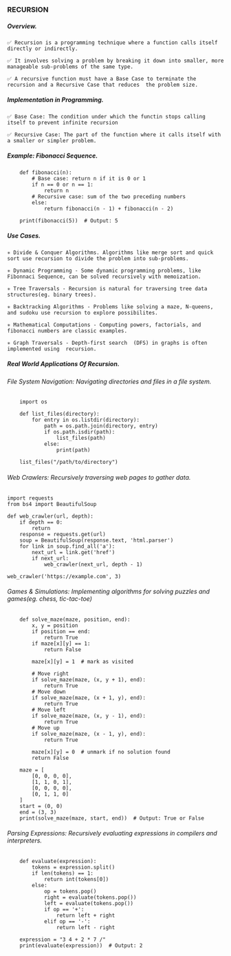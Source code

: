 ### RECURSION

##### Overview.
    ✅ Recursion is a programming technique where a function calls itself directly or indirectly.

    ✅ It involves solving a problem by breaking it down into smaller, more manageable sub-problems of the same type.

    ✅ A recursive function must have a Base Case to terminate the recursion and a Recursive Case that reduces  the problem size.


##### Implementation in Programming.
    ✅ Base Case: The condition under which the functin stops calling itself to prevent infinite recursion

    ✅ Recursive Case: The part of the function where it calls itself with a smaller or simpler problem.

##### Example: Fibonacci Sequence.

~~~
    def fibonacci(n):
        # Base case: return n if it is 0 or 1
        if n == 0 or n == 1:
            return n
        # Recursive case: sum of the two preceding numbers
        else:
            return fibonacci(n - 1) + fibonacci(n - 2)

    print(fibonacci(5))  # Output: 5
~~~

##### Use Cases.
    ✳️ Divide & Conquer Algorithms. Algorithms like merge sort and quick sort use recursion to divide the problem into sub-problems.

    ✳️ Dynamic Programming - Some dynamic programming problems, like Fibonnaci Sequence, can be solved recursively with memoization.

    ✳️ Tree Traversals - Recursion is natural for traversing tree data structures(eg. binary trees).

    ✳️ Backtracking Algorithms - Problems like solving a maze, N-queens, and sudoku use recursion to explore possibilites.

    ✳️ Mathematical Computations - Computing powers, factorials, and fibonacci numbers are classic examples.

    ✳️ Graph Traversals - Depth-first search  (DFS) in graphs is often implemented using  recursion.


##### Real World Applications Of Recursion. 
###### File System Navigation: Navigating directories and files in a file system.

~~~
    import os

    def list_files(directory):
        for entry in os.listdir(directory):
            path = os.path.join(directory, entry)
            if os.path.isdir(path):
                list_files(path)
            else:
                print(path)

    list_files("/path/to/directory")
~~~

###### Web Crawlers: Recursively traversing web pages to gather data.

~~~
import requests
from bs4 import BeautifulSoup

def web_crawler(url, depth):
    if depth == 0:
        return
    response = requests.get(url)
    soup = BeautifulSoup(response.text, 'html.parser')
    for link in soup.find_all('a'):
        next_url = link.get('href')
        if next_url:
            web_crawler(next_url, depth - 1)

web_crawler('https://example.com', 3)
~~~

###### Games & Simulations: Implementing algorithms for solving puzzles and games(eg. chess, tic-tac-toe)

~~~
    def solve_maze(maze, position, end):
        x, y = position
        if position == end:
            return True
        if maze[x][y] == 1:
            return False

        maze[x][y] = 1  # mark as visited

        # Move right
        if solve_maze(maze, (x, y + 1), end):
            return True
        # Move down
        if solve_maze(maze, (x + 1, y), end):
            return True
        # Move left
        if solve_maze(maze, (x, y - 1), end):
            return True
        # Move up
        if solve_maze(maze, (x - 1, y), end):
            return True

        maze[x][y] = 0  # unmark if no solution found
        return False

    maze = [
        [0, 0, 0, 0],
        [1, 1, 0, 1],
        [0, 0, 0, 0],
        [0, 1, 1, 0]
    ]
    start = (0, 0)
    end = (3, 3)
    print(solve_maze(maze, start, end))  # Output: True or False
~~~

###### Parsing Expressions: Recursively evaluating expressions in compilers and interpreters.

~~~
    def evaluate(expression):
        tokens = expression.split()
        if len(tokens) == 1:
            return int(tokens[0])
        else:
            op = tokens.pop()
            right = evaluate(tokens.pop())
            left = evaluate(tokens.pop())
            if op == '+':
                return left + right
            elif op == '-':
                return left - right

    expression = "3 4 + 2 * 7 /"
    print(evaluate(expression))  # Output: 2

~~~